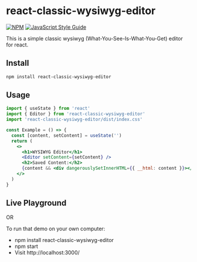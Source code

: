 # react-classic-wysiwyg-editor

[![NPM](https://img.shields.io/npm/v/react-classic-wysiwyg-editor.svg)](https://www.npmjs.com/package/react-classic-wysiwyg-editor) [![JavaScript Style Guide](https://img.shields.io/badge/code_style-standard-brightgreen.svg)](https://standardjs.com)

This is a simple classic wysiwyg (What-You-See-Is-What-You-Get) editor for react.

## Install

```bash
npm install react-classic-wysiwyg-editor
```

## Usage

```jsx
import { useState } from 'react'
import { Editor } from 'react-classic-wysiwyg-editor'
import 'react-classic-wysiwyg-editor/dist/index.css'

const Example = () => {
  const [content, setContent] = useState('')
  return (
    <>
      <h1>WYSIWYG Editor</h1>
      <Editor setContent={setContent} />
      <h2>Saved Content:</h2>
      {content && <div dangerouslySetInnerHTML={{ __html: content }}></div>}
    </>
  )
}
```

## Live Playground

OR

To run that demo on your own computer:

- npm install react-classic-wysiwyg-editor
- npm start
- Visit http://localhost:3000/
